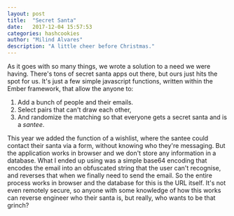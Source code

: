 ```yaml
---
layout: post
title:  "Secret Santa"
date:   2017-12-04 15:57:53
categories: hashcookies
author: "Milind Alvares"
description: "A little cheer before Christmas."
---
```


As it goes with so many things, we wrote a solution to a need we were having. There's tons of secret santa apps out there, but ours just hits the spot for us. It's just a few simple javascript functions, written within the Ember framework, that allow the anyone to:
1. Add a bunch of people and their emails.
2. Select pairs that can't draw each other,
3. And randomize the matching so that everyone gets a secret santa and is a <em>santee</em>.

This year we added the function of a wishlist, where the santee could contact their santa via a form, without knowing who they're messaging. But the application works in browser and we don't store any information in a database. What I ended up using was a simple base64 encoding that encodes the email into an obfuscated string that the user can't recognise, and reverses that when we finally need to send the email. So the entire process works in browser and the database for this is the URL itself. It's not even remotely secure, so anyone with some knowledge of how this works can reverse engineer who their santa is, but really, who wants to be that grinch?
